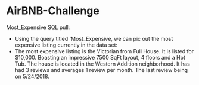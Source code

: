 # AirBNB-Challenge

Most_Expensive SQL pull:
- Using the query titled 'Most_Expensive, we can pic out the most expensive listing currently in the data set:
- The most expensive listing is the Victorian from Full House.  It is listed for $10,000.  Boasting an impressive 7500 SqFt layout, 4 floors and a Hot Tub.  The house is located in the Western Addition neighborhood.  It has had 3 reviews and averages 1 review per month.  The last review being on 5/24/2018.
